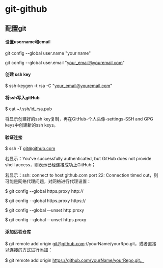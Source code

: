 # git-github

## 配置git

#### 设置username和email

git config --global user.name "your name"

git config --global user.email "your_email@youremail.com"

#### 创建 ssh key

$ ssh-keygen -t rsa -C "your_email@youremail.com"

#### 将ssh写入gitHub

$ cat ~/.ssh/id_rsa.pub

将显示创建好的ssh key复制，再在GitHub-个人头像-settings-SSH and GPG keys中创建新的ssh keys。

#### 验证连接

$ ssh -T git@github.com

若显示：You’ve successfully authenticated, but GitHub does not provide shell access，则表示已经连接成功上GitHub；

若显示：ssh: connect to host github.com port 22: Connection timed out，则可能是网络代理问题，对网络进行代理设置：

$ git config --global https.proxy http://

$ git config --global https.proxy https://

$ git config --global --unset http.proxy

$ git config --global --unset https.proxy

#### 添加远程仓库

$ git remote add origin git@github.com://yourName/yourRpo.git，或者直接以连接的方式进行添加：

$ git remote add origin https://github.com/yourName/yourRepo.git。